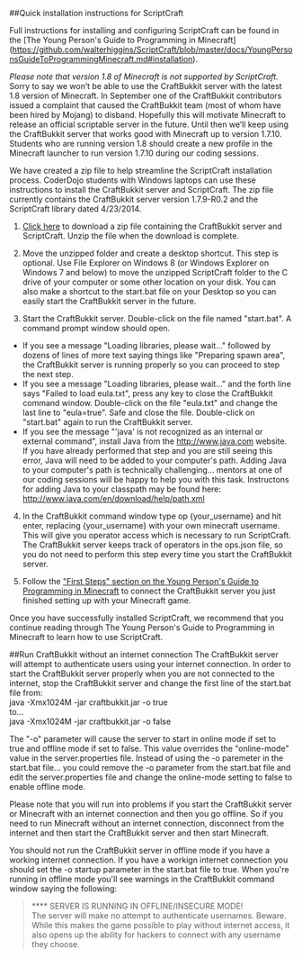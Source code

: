 ##Quick installation instructions for ScriptCraft

Full instructions for installing and configuring ScriptCraft can be found in the [The Young Person's Guide to Programming in Minecraft]
(https://github.com/walterhiggins/ScriptCraft/blob/master/docs/YoungPersonsGuideToProgrammingMinecraft.md#installation).

*Please note that version 1.8 of Minecraft is not supported by ScriptCraft.*  Sorry to say we won’t be able to use the CraftBukkit server with the latest 1.8 version of Minecraft.  In September one of the CraftBukkit contributors issued a complaint that caused the CraftBukkit team (most of whom have been hired by Mojang) to disband.  Hopefully this will motivate Minecraft to release an official scriptable server in the future.  Until then we’ll keep using the CraftBukkit server that works good with Minecraft up to version 1.7.10.  Students who are running version 1.8 should create a new profile in the Minecraft launcher to run version 1.7.10 during our coding sessions.

We have created a zip file to help streamline the ScriptCraft installation process.  CoderDojo students with Windows laptops can use these instructions to install the CraftBukkit server and ScriptCraft.  The zip file currently contains the CraftBukkit server version 1.7.9-R0.2 and the ScriptCraft library dated 4/23/2014. 

1.  [Click here](http://coderdojomcdonough.github.io/assets/scriptcraft.zip) to download a zip file containing the CraftBukkit server and ScriptCraft.  Unzip the file when the download is complete.

2.  Move the unzipped folder and create a desktop shortcut.  This step is optional.  Use File Explorer on Windows 8 (or Windows Explorer on Windows 7 and below) to move the unzipped ScriptCraft folder to the C drive of your computer or some other location on your disk.  You can also make a shortcut to the start.bat file on your Desktop so you can easily start the CraftBukkit server in the future.

3.  Start the CraftBukkit server.  Double-click on the file named "start.bat".  A command prompt window should open.  
  * If you see a message "Loading libraries, please wait..." followed by dozens of lines of more text saying things like "Preparing spawn area", the CraftBukkit server is running properly so you can proceed to step the next step.
  * If you see a message "Loading libraries, please wait..." and the forth line says "Failed to load eula.txt", press any key to close the CraftBukkit command window.  Double-click on the file "eula.txt" and change the last line to "eula=true".  Safe and close the file.  Double-click on "start.bat" again to run the CraftBukkit server.
  * If you see the message "'java' is not recognized as an internal or external command", install Java from the http://www.java.com website.  If you have already performed that step and you are still seeing this error, Java will need to be added to your computer's path.  Adding Java to your computer's path is technically challenging... mentors at one of our coding sessions will be happy to help you with this task.  Instructons for adding Java to your classpath may be found here: http://www.java.com/en/download/help/path.xml

4.  In the CraftBukkit command window type op {your_username} and hit enter, replacing {your_username} with your own minecraft username.  This will give you operator access which is necessary to run ScriptCraft.  The CraftBukkit server keeps track of operators in the ops.json file, so you do not need to perform this step every time you start the CraftBukkit server.

5.  Follow the ["First Steps" section on the Young Person's Guide to Programming in Minecraft](https://github.com/walterhiggins/ScriptCraft/blob/master/docs/YoungPersonsGuideToProgrammingMinecraft.md#first-steps) to connect the CraftBukkit server you just finished setting up with your Minecraft game. 



Once you have successfully installed ScriptCraft, we recommend that you continue reading through The Young Person's Guide to Programming in Minecraft to learn how to use ScriptCraft.

##Run CraftBukkit without an internet connection
The CraftBukkit server will attempt to authenticate users using your internet connection.  In order to start the CraftBukkit server properly when you are not connected to the internet, stop the CraftBukkit server and change the first line of the start.bat file from:  
java -Xmx1024M -jar craftbukkit.jar -o true  
to...  
java -Xmx1024M -jar craftbukkit.jar -o false

The "-o" parameter will cause the server to start in online mode if set to true and offline mode if set to false.  This value overrides the "online-mode" value in the server.properties file.  Instead of using the -o paremeter in the start.bat file... you could remove the -o parameter from the start.bat file and edit the server.properties file and change the online-mode setting to false to enable offline mode.

Please note that you will run into problems if you start the CraftBukkit server or Minecraft with an internet connection and then you go offline.  So if you need to run Minecraft without an internet connection, disconnect from the internet and then start the CraftBukkit server and then start Minecraft.

You should not run the CraftBukkit server in offline mode if you have a working internet connection.  If you have a workign internet connection you should set the -o startup parameter in the start.bat file to true.  When you're running in offline mode you'll see warnings in the CraftBukkit command window saying the following:  
> **** SERVER IS RUNNING IN OFFLINE/INSECURE MODE!  
> The server will make no attempt to authenticate usernames. Beware.  
> While this makes the game possible to play without internet access, it also opens up the ability for hackers to connect with any username they choose.

